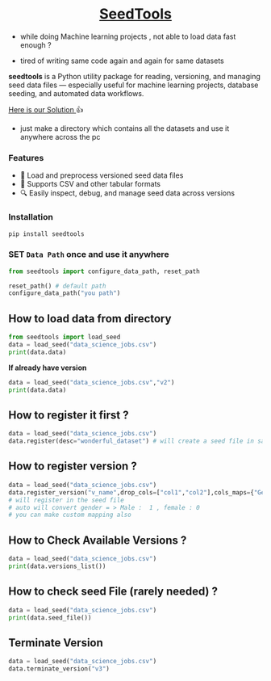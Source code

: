 
# <center> <u> SeedTools </u>  </center>

- while doing Machine learning projects , not able to load data fast enough ?

- tired of writing same code again and again for same datasets 

**seedtools** is a Python utility package for reading, versioning, and managing seed data files — especially useful for machine learning projects, database seeding, and automated data workflows.

<u> Here is our Solution </u> 👍

- just make a directory which contains all the datasets and use it anywhere across the pc 




### Features

- 🔄 Load and preprocess versioned seed data files
- 📁 Supports CSV and other tabular formats
- 🔍 Easily inspect, debug, and manage seed data across versions

### Installation

```bash
pip install seedtools

```

### SET `Data Path` once and use it anywhere 

``` python
from seedtools import configure_data_path, reset_path

reset_path() # default path 
configure_data_path("you path")
```

## How to load data from directory 

``` python 
from seedtools import load_seed
data = load_seed("data_science_jobs.csv")
print(data.data)
```


**If  already have version**

``` python 
data = load_seed("data_science_jobs.csv","v2")
print(data.data)
```


## How to register it first ?

``` python 
data = load_seed("data_science_jobs.csv")
data.register(desc="wonderful_dataset") # will create a seed file in same dir 
```


## How to register version ?

``` python 
data = load_seed("data_science_jobs.csv")
data.register_version("v_name",drop_cols=["col1","col2"],cols_maps={"Gender":"auto","City":{"London":1."Delhi":0}})  
# will register in the seed file 
# auto will convert gender = > Male :  1 , female : 0
# you can make custom mapping also 
```


## How to Check Available Versions ? 
``` python 
data = load_seed("data_science_jobs.csv")
print(data.versions_list())
``` 

## How to check seed File (rarely needed) ?

``` python 
data = load_seed("data_science_jobs.csv")
print(data.seed_file())
``` 


## Terminate Version 

``` python 
data = load_seed("data_science_jobs.csv")
data.terminate_version("v3")
```


